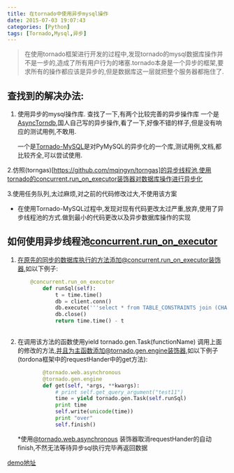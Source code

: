 ```yaml
---
title: 在tornado中使用异步mysql操作
date: 2015-07-03 19:07:43
categories: [Python]
tags: [Tornado,Mysql,异步]
---
```


>在使用tornado框架进行开发的过程中,发现tornado的mysql数据库操作并不是一步的,造成了所有用户行为的堵塞.tornado本身是一个异步的框架,要求所有的操作都应该是异步的,但是数据库这一层就把整个服务器都拖住了.

## 查找到的解决办法:
1. 使用异步的mysql操作库.  查找了一下,有两个比较完善的异步操作库
一个是[AsyncTorndb](https://github.com/mayflaver/AsyncTorndb),国人自己写的异步操作,看了一下,好像不错的样子,但是没有响应的测试用例,不敢用.

	一个是[Tornado-MySQL](https://github.com/PyMySQL/Tornado-MySQL)是对PyMySQL的异步化的一个库,测试用例,文档,都比较齐全,可以尝试使用.

2.仿照(torngas)[https://github.com/mqingyn/torngas]的异步线程池,使用tornado的concurrent.run_on_executor装饰器对数据库操作进行异步化

3.使用任务队列,太过麻烦,对之前的代码修改过大,不使用该方案

* 在使用Tornado-MySQL过程中,发现对现有代码更改太过严重,放弃,使用了异步线程池的方式.做到最小的代码更改以及异步数据库操作的实现

## 如何使用异步线程池[concurrent.run_on_executor](http://www.tornadoweb.org/en/stable/concurrent.html?highlight=run_on_executor#tornado.concurrent.run_on_executor)

1. 在原先的同步的数据库执行的方法添加@concurrent.run_on_executor装饰器,如以下例子:

	``` python
	    @concurrent.run_on_executor
	        def runSql(self):
	            t = time.time()
	            db = client.conn()
	            db.execute('''select * from TABLE_CONSTRAINTS join (CHARACTER_SETS,STATISTICS)''')
	            db.close()
	            return time.time() - t
	            
	```
<!-- more -->

2.  在调用该方法的函数使用yield tornado.gen.Task(functionName) 调用上面的修改的方法,并且为主函数添加@tornado.gen.engine装饰器,如以下例子(tordona框架中的requestHander中的get方法):

	``` python
	        @tornado.web.asynchronous
	        @tornado.gen.engine
	        def get(self, *args, **kwargs):
	            # print self.get_query_argument("test11")
	            time = yield tornado.gen.Task(self.runSql)
	            print time
	            self.write(unicode(time))
	            print "over"
	            self.finish()
	```


	*使用[@tornado.web.asynchronous](http://www.tornadoweb.org/en/stable/web.html?highlight=tornado.web.asynchronous#tornado.web.asynchronous) 装饰器取消requestHander的自动finish,不然无法等待异步sql执行完毕再返回数据


[demo地址](https://github.com/stableShip/tornado_async_mysql)








